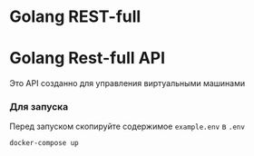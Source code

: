 # Golang REST-full

<h1>Golang Rest-full API</h1>

<p>Это API созданно для управления виртуальными машинами</p>

<h3>Для запуска</h3>
<p>Перед запуском скопируйте содержимое <code>example.env</code> в <code>.env</code></p>
<code>docker-compose up</code><br>

